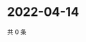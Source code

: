 # 2022-04-14

共 0 条

<!-- BEGIN WEIBO -->
<!-- 最后更新时间 Thu Apr 14 2022 18:17:23 GMT+0800 (China Standard Time) -->

<!-- END WEIBO -->
